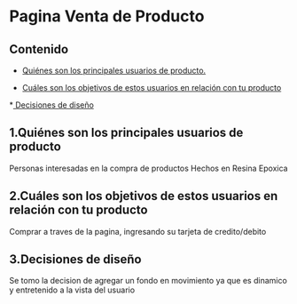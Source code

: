 # Pagina Venta de Producto

## Contenido

* [ Quiénes son los principales usuarios de producto.](#1-Contenido)

* [ Cuáles son los objetivos de estos usuarios en relación con tu producto](#1-Contenido)

*[ Decisiones de diseño](#1-Contenido)

## 1.Quiénes son los principales usuarios de producto

Personas interesadas en la compra de productos Hechos en Resina Epoxica

## 2.Cuáles son los objetivos de estos usuarios en relación con tu producto

Comprar a traves de la pagina, ingresando su tarjeta de credito/debito  

## 3.Decisiones de diseño

Se tomo la decision de agregar un fondo en movimiento ya que es dinamico y entretenido a la vista del usuario 


